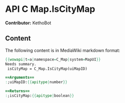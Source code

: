 # API C Map.IsCityMap

**Contributor:** KethoBot

## Content

The following content is in MediaWiki markdown format:

```mediawiki
{{wowapi|t=a|namespace=C_Map|system=MapUI}}
Needs summary.
 isCityMap = C_Map.IsCityMap(uiMapID)

==Arguments==
:;uiMapID:{{apitype|number}}

==Returns==
:;isCityMap:{{apitype|boolean}}
```